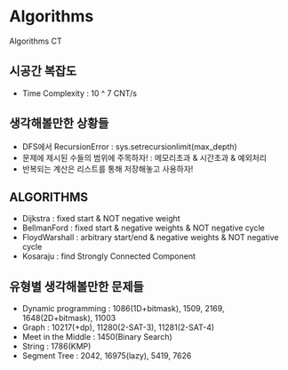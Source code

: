 # Algorithms
Algorithms CT

## 시공간 복잡도

- Time Complexity : 10 ^ 7 CNT/s

## 생각해볼만한 상황들

- DFS에서 RecursionError : sys.setrecursionlimit(max_depth)
- 문제에 제시된 수들의 범위에 주목하자! : 메모리초과 & 시간초과 & 예외처리
- 반복되는 계산은 리스트를 통해 저장해놓고 사용하자!

## ALGORITHMS

- Dijkstra : fixed start & NOT negative weight
- BellmanFord : fixed start & negative weights & NOT negative cycle
- FloydWarshall : arbitrary start/end & negative weights & NOT negative cycle
- Kosaraju : find Strongly Connected Component

## 유형별 생각해볼만한 문제들

- Dynamic programming : 1086(1D+bitmask), 1509, 2169, 1648(2D+bitmask), 11003
- Graph : 10217(+dp), 11280(2-SAT-3), 11281(2-SAT-4)
- Meet in the Middle : 1450(Binary Search)
- String : 1786(KMP)
- Segment Tree : 2042, 16975(lazy), 5419, 7626